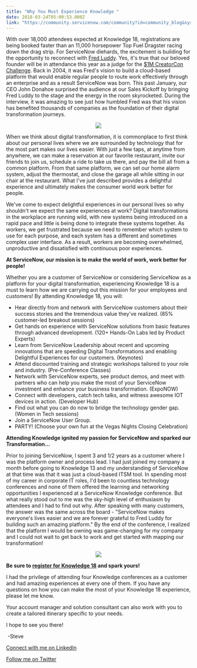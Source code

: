 ```yaml
---
title: "Why You Must Experience Knowledge "
date: 2018-03-24T05:09:53.000Z
link: "https://community.servicenow.com/community?id=community_blog&sys_id=c3dd1ed5dbcddb444816f3231f96198f"
---
```

<p style="text-align: left;">With over 18,000 attendees expected at Knowledge 18, registrations are being booked faster than an 11,000 horsepower Top Fuel Dragster racing down the drag strip. For ServiceNow diehards, the excitement is building for the opportunity to reconnect with <a href="https://twitter.com/fred_luddy" target="_blank" rel="nofollow">Fred Luddy</a>. Yes, it&#39;s true that our beloved founder will be in attendance this year as a judge for the <a href="https://www.servicenow.com/company/ventures/creatorcon-challenge.html" target="_blank" rel="nofollow">$1M CreatorCon Challenge</a>. Back in 2004, it was Fred&#39;s vision to build a cloud-based platform that would enable regular people to route work effectively through an enterprise and as a result ServiceNow was born. This past January, our CEO John Donahoe surprised the audience at our Sales Kickoff by bringing Fred Luddy to the stage and the energy in the room skyrocketed. During the interview, it was amazing to see just how humbled Fred was that his vision has benefited thousands of companies as the foundation of their digital transformation journeys.</p>
<p style="text-align: center;"><img style="max-width: 100%; max-height: 480px;" src="1b6d19a5db0d5f444816f3231f9619d8.iix" /></p>
<p>When we think about digital transformation, it is commonplace to first think about our personal lives where we are surrounded by technology that for the most part makes our lives easier. With just a few taps, at anytime from anywhere, we can make a reservation at our favorite restaurant, invite our friends to join us, schedule a ride to take us there, and pay the bill all from a common platform. From that same platform, we can set our home alarm system, adjust the thermostat, and close the garage all while sitting in our chair at the restaurant. What I&#39;ve just described provides a delightful experience and ultimately makes the consumer world work better for people.</p>
<p>We&#39;ve come to expect delightful experiences in our personal lives so why shouldn&#39;t we expect the same experiences at work? Digital transformations in the workplace are running wild, with new systems being introduced on a rapid pace and little is being done to integrate these systems together. As workers, we get frustrated because we need to remember which system to use for each purpose, and each system has a different and sometimes complex user interface. As a result, workers are becoming overwhelmed, unproductive and dissatisfied with continuous poor experiences. </p>
<p><strong>At ServiceNow, our mission is to make the world of work, work better for people!</strong></p>
<p>Whether you are a customer of ServiceNow or considering ServiceNow as a platform for your digital transformation, experiencing Knowledge 18 is a must to learn how we are carrying out this mission for your employees and customers! By attending Knowledge 18, you will:</p>
<ul><li>Hear directly from and network with ServiceNow customers about their success stories and the tremendous value they&#39;ve realized. (85% customer-led breakout sessions)</li><li>Get hands on experience with ServiceNow solutions from basic features through advanced development. (120&#43; Hands-On Labs led by Product Experts)</li><li>Learn from ServiceNow Leadership about recent and upcoming innovations that are speeding Digital Transformations and enabling Delightful Experiences for our customers. (Keynotes)</li><li>Attend discounted training and strategic workshops tailored to your role and industry. (Pre-Conference Classes)</li><li>Network with ServiceNow experts, see product demos, and meet with partners who can help you make the most of your ServiceNow investment and enhance your business transformation. (ExpoNOW)</li><li>Connect with developers, catch tech talks, and witness awesome IOT devices in action. (Developer Hub)</li><li>Find out what you can do now to bridge the technology gender gap. (Women in Tech sessions)</li><li>Join a ServiceNow User Group.</li><li>PARTY! (Choose your own fun at the Vegas Nights Closing Celebration)</li></ul>
<p><strong>Attending Knowledge ignited my passion for ServiceNow and sparked our Transformation...</strong></p>
<p>Prior to joining ServiceNow, I spent 3 and 1/2 years as a customer where I was the platform owner and process lead. I had just joined my company a month before going to Knowledge 13 and my understanding of ServiceNow at that time was that it was just a cloud-based ITSM tool. In spending most of my career in corporate IT roles, I&#39;d been to countless technology conferences and none of them offered the learning and networking opportunities I experienced at a ServiceNow Knowledge conference. But what really stood out to me was the sky-high level of enthusiasm by attendees and I had to find out why. After speaking with many customers, the answer was the same across the board - &#34;ServiceNow makes everyone&#39;s lives easier and we are forever grateful to Fred Luddy for building such an amazing platform.&#34; By the end of the conference, I realized that the platform I would be owning was game-changing for my company and I could not wait to get back to work and get started with mapping our transformation!</p>
<p style="text-align: center;"><img style="max-width: 100%; max-height: 480px;" src="4195e969db4d5f444816f3231f961945.iix" /></p>
<p><strong>Be sure to <a href="https://knowledge.servicenow.com/" target="_blank" rel="nofollow">register for Knowledge 18</a> and spark yours!</strong></p>
<p>I had the privilege of attending four Knowledge conferences as a customer and had amazing experiences at every one of them. If you have any questions on how you can make the most of your Knowledge 18 experience, please let me know.</p>
<p>Your account manager and solution consultant can also work with you to create a tailored itinerary specific to your needs.</p>
<p>I hope to see you there!</p>
<p> -Steve</p>
<p><a href="https://www.linkedin.com/in/stevenremerson/" target="_blank" rel="nofollow">Connect with me on LinkedIn</a></p>
<p><a href="https://twitter.com/sremerson" target="_blank" rel="nofollow">Follow me on Twitter</a></p>
<p> </p>
